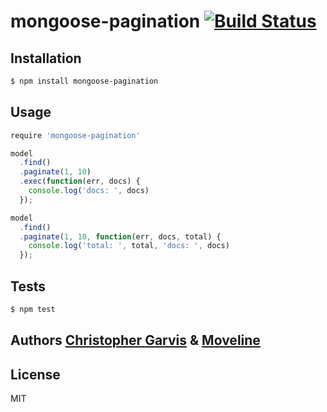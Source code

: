 # mongoose-pagination [![Build Status](https://secure.travis-ci.org/Moveline/mongoose-pagination.png)](http://travis-ci.org/Moveline/mongoose-pagination)

## Installation

```bash
$ npm install mongoose-pagination
```

## Usage

```javascript
require 'mongoose-pagination'

model
  .find()
  .paginate(1, 10)
  .exec(function(err, docs) {
    console.log('docs: ', docs)
  });

model
  .find()
  .paginate(1, 10, function(err, docs, total) {
    console.log('total: ', total, 'docs: ', docs)
  });
```

## Tests

```bash
$ npm test
```

## Authors [Christopher Garvis][0] & [Moveline][1]

[0]: http://christophergarvis.com
[1]: http://www.moveline.com

## License

MIT
